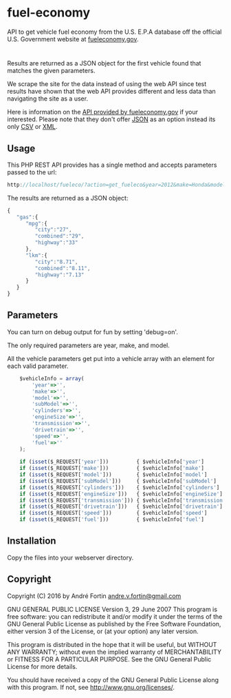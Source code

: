 # fuel-economy

API to get vehicle fuel economy from the U.S. E.P.A database off the official U.S. Government website at <a href="http://www.fueleconomy.gov/feg/ws/index.shtml" target="_blank" />fueleconomy.gov</a>.

#

Results are returned as a JSON object for the first vehicle found that matches the given parameters.

We scrape the site for the data instead of using the web API since test results have shown that the web API provides different 
and less data than navigating the site as a user.

Here is information on the <a href="http://www.fueleconomy.gov/feg/ws/index.shtml">API provided by fueleconomy.gov</a> if your interested. Please note that they don't offer <a href="https://en.wikipedia.org/wiki/JSON">JSON</a> as an option instead its only <a href="https://en.wikipedia.org/wiki/Comma-separated_values">CSV</a> or <a href="https://en.wikipedia.org/wiki/XML">XML</a>.

## Usage

This PHP REST API provides has a single method and accepts parameters passed to the url:
```javascript
http://localhost/fueleco/?action=get_fueleco&year=2012&make=Honda&model=Fit
```

The results are returned as a JSON object:
```javascript
{
   "gas":{
      "mpg":{
         "city":"27",
         "combined":"29",
         "highway":"33"
      },
      "lkm":{
         "city":"8.71",
         "combined":"8.11",
         "highway":"7.13"
      }
   }
}
```
## Parameters

You can turn on debug output for fun by setting 'debug=on'.

The only required parameters are year, make, and model.

All the vehicle parameters get put into a vehicle array with an element for each valid parameter.

```javascript
    $vehicleInfo = array(
        'year'=>'',
        'make'=>'',
        'model'=>'',
        'subModel'=>'',
        'cylinders'=>'',
        'engineSize'=>'',
        'transmission'=>'',
        'drivetrain'=>'',
        'speed'=>'',
        'fuel'=>''
    );
            
    if (isset($_REQUEST['year']))         { $vehicleInfo['year']         = $_REQUEST['year']; }
    if (isset($_REQUEST['make']))         { $vehicleInfo['make']         = $_REQUEST['make']; }
    if (isset($_REQUEST['model']))        { $vehicleInfo['model']        = $_REQUEST['model']; }
    if (isset($_REQUEST['subModel']))     { $vehicleInfo['subModel']     = $_REQUEST['subModel']; }
    if (isset($_REQUEST['cylinders']))    { $vehicleInfo['cylinders']    = $_REQUEST['cylinders']; }
    if (isset($_REQUEST['engineSize']))   { $vehicleInfo['engineSize']   = $_REQUEST['engineSize']; }
    if (isset($_REQUEST['transmission'])) { $vehicleInfo['transmission'] = $_REQUEST['transmission']; }
    if (isset($_REQUEST['drivetrain']))   { $vehicleInfo['drivetrain']   = $_REQUEST['drivetrain']; }
    if (isset($_REQUEST['speed']))        { $vehicleInfo['speed']        = $_REQUEST['speed']; }
    if (isset($_REQUEST['fuel']))         { $vehicleInfo['fuel']         = $_REQUEST['fuel']; }    
```

## Installation

Copy the files into your webserver directory.

## Copyright

Copyright (C) 2016 by André Fortin <andre.v.fortin@gmail.com>

GNU GENERAL PUBLIC LICENSE Version 3, 29 June 2007
This program is free software: you can redistribute it and/or modify
it under the terms of the GNU General Public License as published by
the Free Software Foundation, either version 3 of the License, or
(at your option) any later version.

This program is distributed in the hope that it will be useful,
but WITHOUT ANY WARRANTY; without even the implied warranty of
MERCHANTABILITY or FITNESS FOR A PARTICULAR PURPOSE. See the
GNU General Public License for more details.

You should have received a copy of the GNU General Public License
along with this program. If not, see <http://www.gnu.org/licenses/>.
